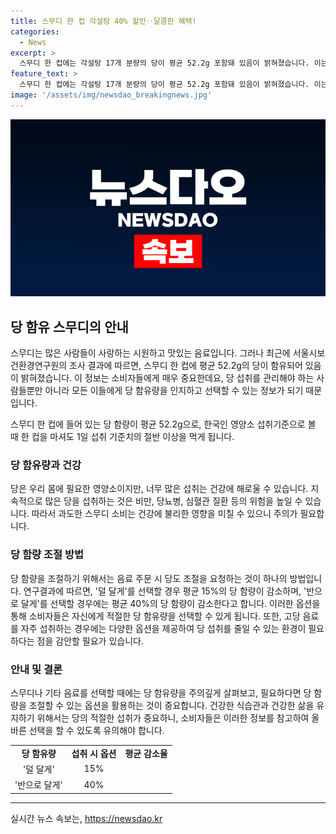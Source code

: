 ```yaml
---
title: 스무디 한 컵 각설탕 40% 할인‥달콤한 혜택!
categories:
  - News
excerpt: >
  스무디 한 컵에는 각설탕 17개 분량의 당이 평균 52.2g 포함돼 있음이 밝혀졌습니다. 이는 한국인의 1일 섭취 기준치의 절반 이상에 해당합니다. 또한, 스무디 중에는 94.6g의 당을 함유한 제품도 존재했습니다. 연구원은 달도 조절 시 당 함량이 얼마나 감소하는지도 조사해, 덜 달게의 경우 평균 15%, 반으로 달게는 평균 40% 당 함량이 감소했다고 밝혔습니다. 이와 관련하여 박주성 서울시보건환경연구원장은 당 섭취를 줄이기 위해서는 소비자가 덜 단 맛을 선택할 수 있는 환경이 필요하다고 설명했습니다.
feature_text: >
  스무디 한 컵에는 각설탕 17개 분량의 당이 평균 52.2g 포함돼 있음이 밝혀졌습니다. 이는 한국인의 1일 섭취 기준치의 절반 이상에 해당합니다. 또한, 스무디 중에는 94.6g의 당을 함유한 제품도 존재했습니다. 연구원은 달도 조절 시 당 함량이 얼마나 감소하는지도 조사해, 덜 달게의 경우 평균 15%, 반으로 달게는 평균 40% 당 함량이 감소했다고 밝혔습니다. 이와 관련하여 박주성 서울시보건환경연구원장은 당 섭취를 줄이기 위해서는 소비자가 덜 단 맛을 선택할 수 있는 환경이 필요하다고 설명했습니다.
image: '/assets/img/newsdao_breakingnews.jpg'
---
```


<p><img src="/assets/img/newsdao_breakingnews.jpg" alt="pcversion 속보" /></p>

<h2 data-ke-size="size26">당 함유 스무디의 안내</h2>

<p>스무디는 많은 사람들이 사랑하는 시원하고 맛있는 음료입니다. 그러나 최근에 서울시보건환경연구원의 조사 결과에 따르면, 스무디 한 컵에 평균 52.2g의 당이 함유되어 있음이 밝혀졌습니다. 이 정보는 소비자들에게 매우 중요한데요, 당 섭취를 관리해야 하는 사람들뿐만 아니라 모든 이들에게 당 함유량을 인지하고 선택할 수 있는 정보가 되기 때문입니다.</p>

<p data-ke-size="size16">스무디 한 컵에 들어 있는 당 함량이 평균 52.2g으로, 한국인 영양소 섭취기준으로 볼 때 한 컵을 마셔도 1일 섭취 기준치의 절반 이상을 먹게 됩니다.</p>

<h3>당 함유량과 건강</h3>

<p data-ke-size="size16">당은 우리 몸에 필요한 영양소이지만, 너무 많은 섭취는 건강에 해로울 수 있습니다. 지속적으로 많은 당을 섭취하는 것은 비만, 당뇨병, 심혈관 질환 등의 위험을 높일 수 있습니다. 따라서 과도한 스무디 소비는 건강에 불리한 영향을 미칠 수 있으니 주의가 필요합니다.</p>

<h3>당 함량 조절 방법</h3>

<p data-ke-size="size16">당 함량을 조절하기 위해서는 음료 주문 시 당도 조절을 요청하는 것이 하나의 방법입니다. 연구결과에 따르면, '덜 달게'를 선택할 경우 평균 15%의 당 함량이 감소하며, '반으로 달게'를 선택할 경우에는 평균 40%의 당 함량이 감소한다고 합니다. 이러한 옵션을 통해 소비자들은 자신에게 적절한 당 함유량을 선택할 수 있게 됩니다. 또한, 고당 음료를 자주 섭취하는 경우에는 다양한 옵션을 제공하여 당 섭취를 줄일 수 있는 환경이 필요하다는 점을 감안할 필요가 있습니다.</p>

<h3>안내 및 결론</h3>

<p data-ke-size="size16">스무디나 기타 음료를 선택할 때에는 당 함유량을 주의깊게 살펴보고, 필요하다면 당 함량을 조절할 수 있는 옵션을 활용하는 것이 중요합니다. 건강한 식습관과 건강한 삶을 유지하기 위해서는 당의 적절한 섭취가 중요하니, 소비자들은 이러한 정보를 참고하여 올바른 선택을 할 수 있도록 유의해야 합니다.</p>

<table>
    <tr>
        <td style="text-align: center; height: 17px;"><b>당 함유량</b></td>
        <td style="text-align: center; height: 17px;"><b>섭취 시 옵션</b></td>
        <td style="text-align: center; height: 17px;"><b>평균 감소율</b></td>
    </tr>
    <tr>
        <td style="text-align: center; height: 17px;">'덜 달게'</td>
        <td style="text-align: center; height: 17px;">15%</td>
    </tr>
    <tr>
        <td style="text-align: center; height: 17px;">'반으로 달게'</td>
        <td style="text-align: center; height: 17px;">40%</td>
    </tr>
</table>

<hr>
실시간 뉴스 속보는, <a href="https://newsdao.kr" rel="dofollow">https://newsdao.kr</a>



